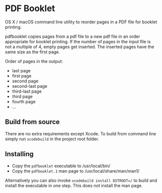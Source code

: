 # PDF Booklet

OS X / macOS command line utility to reorder pages in a PDF file for booklet printing.

pdfbooklet copies pages from a pdf file to a new pdf file in an order appropriate for booklet 
printing. If the number of pages in the input file is not a multiple of 4, empty pages get inserted.
The inserted pages have the same size as the first page.

Order of pages in the output:

- last page
- first page
- second page
- second-last page
- third-last page
- third page
- fourth page
- ...

## Build from source

There are no extra requirements except Xcode. To build from command line simply run `xcodebuild`
in the project root folder.

## Installing

- Copy the `pdfbooklet` executable to /usr/local/bin/
- Copy the `pdfbooklet.1` man page to /usr/local/share/man/man1/

Alternatively you can also invoke `xcodebuild install DSTROOT=/` to build and install the executable
in one step. This does not install the man page.
